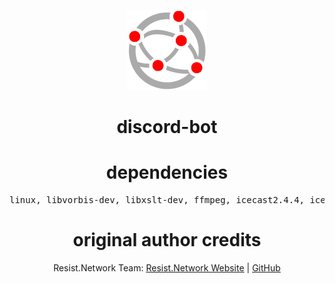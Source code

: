 <p align="center"><img src="https://github.com/resist-network/extras-pack/blob/master/images/128x128.png?raw=true"></p>
<h1 align="center">discord-bot</h1>

<h1 align="center">dependencies</h1>
<pre align="center">linux, libvorbis-dev, libxslt-dev, ffmpeg, icecast2.4.4, ices0.x(deprecated) --with-lame*, node.js v10+, python speedtest-cli, inet-utils</pre>

<h1 align="center">original author credits</h1>
<p align="center">Resist.Network Team: <a href="https://resist.network">Resist.Network Website</a> | <a href="https://github.com/resist-network">GitHub</a></p>
